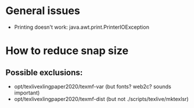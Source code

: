 # General issues
- Printing doesn't work:
  java.awt.print.PrinterIOException

# How to reduce snap size
## Possible exclusions:
- opt/texlivexlingpaper2020/texmf-var (but fonts? web2c? sounds important)
- opt/texlivexlingpaper2020/texmf-dist (but not ./scripts/texlive/mktexlsr)

